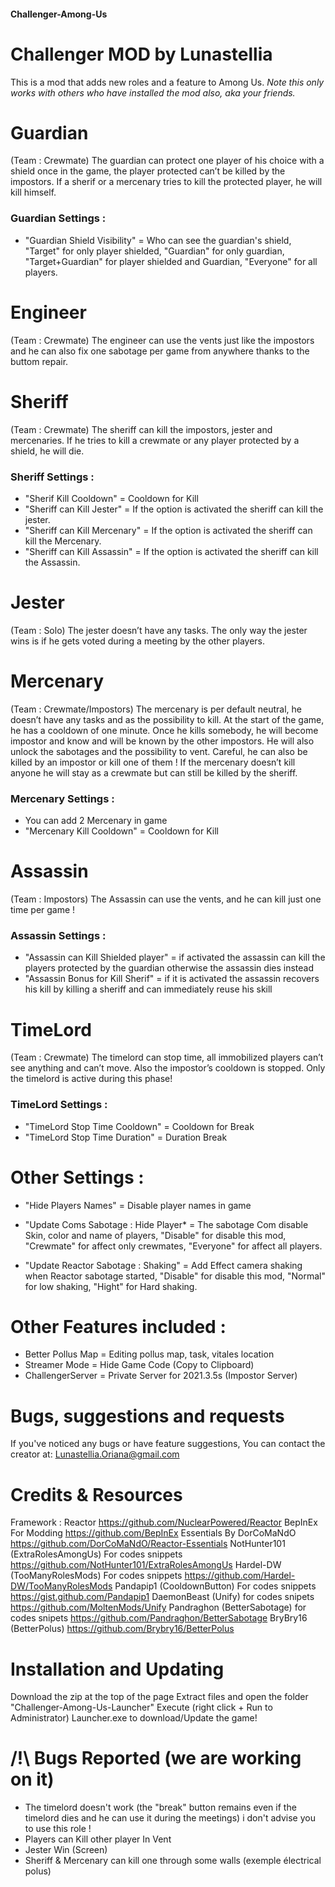 #### Challenger-Among-Us
# Challenger MOD by Lunastellia

This is a mod that adds new roles and a feature to Among Us.
*Note this only works with others who have installed the mod also, aka your friends.*



# Guardian

(Team : Crewmate)
The guardian can protect one player of his choice with a shield once in the game, the player protected can’t be killed by the impostors. If a sherif or a mercenary tries to kill the protected player, he will kill himself.

### Guardian Settings :

* "Guardian Shield Visibility" = Who can see the guardian's shield, "Target" for only player shielded, "Guardian" for only guardian, "Target+Guardian" for player shielded and Guardian, "Everyone" for all players.


# Engineer

(Team : Crewmate)
The engineer can use the vents just like the impostors and he can also fix one sabotage per game from anywhere thanks to the buttom repair.


# Sheriff

(Team : Crewmate)
The sheriff can kill the impostors, jester and mercenaries. If he tries to kill a crewmate or any player protected by a shield, he will die.

### Sheriff Settings :

* "Sherif Kill Cooldown" = Cooldown for Kill
* "Sheriff can Kill Jester" = If the option is activated the sheriff can kill the jester.
* "Sheriff can Kill Mercenary" = If the option is activated the sheriff can kill the Mercenary.
* "Sheriff can Kill Assassin" = If the option is activated the sheriff can kill the Assassin.

# Jester

(Team : Solo)
The jester doesn’t have any tasks. The only way the jester wins is if he gets voted during a meeting by the other players.


# Mercenary

(Team : Crewmate/Impostors)
The mercenary is per default neutral, he doesn’t have any tasks and as the possibility to kill. At the start of the game, he has a cooldown of one minute. Once he kills somebody, he will become impostor and know and will be known by the other impostors. He will also unlock the sabotages and the possibility to vent. Careful, he can also be killed by an impostor or kill one of them ! If the mercenary doesn’t kill anyone he will stay as a crewmate but can still be killed by the sheriff.

### Mercenary Settings :

* You can add 2 Mercenary in game
* "Mercenary Kill Cooldown" = Cooldown for Kill


# Assassin

(Team : Impostors)
The Assassin can use the vents, and he can kill just one time per game !

### Assassin Settings :

* "Assassin can Kill Shielded player" = if activated the assassin can kill the players protected by the guardian otherwise the assassin dies instead
* "Assassin Bonus for Kill Sherif" = if it is activated the assassin recovers his kill by killing a sheriff and can immediately reuse his skill

# TimeLord

(Team : Crewmate)
The timelord can stop time, all immobilized players can’t see anything and can’t move. Also the impostor’s cooldown is stopped. Only the timelord is active during this phase!

### TimeLord Settings :

* "TimeLord Stop Time Cooldown" = Cooldown for Break
* "TimeLord Stop Time Duration" = Duration Break



# Other Settings :

* "Hide Players Names" = Disable player names in game
* "Update Coms Sabotage : Hide Player* = The sabotage Com disable Skin, color and name of players, "Disable" for disable this mod, "Crewmate" for affect only crewmates, "Everyone" for affect all players.

* "Update Reactor Sabotage : Shaking" = Add Effect camera shaking when Reactor sabotage started, "Disable" for disable this mod, "Normal" for low shaking, "Hight" for Hard shaking.

# Other Features included :

- Better Pollus Map = Editing pollus map, task, vitales location
- Streamer Mode = Hide Game Code (Copy to Clipboard)
- ChallengerServer = Private Server for 2021.3.5s (Impostor Server)

# Bugs, suggestions and requests
If you've noticed any bugs or have feature suggestions, You can contact the creator at: Lunastellia.Oriana@gmail.com

# Credits & Resources

Framework : Reactor https://github.com/NuclearPowered/Reactor
BepInEx For Modding https://github.com/BepInEx
Essentials By DorCoMaNdO https://github.com/DorCoMaNdO/Reactor-Essentials
NotHunter101 (ExtraRolesAmongUs) For codes snippets https://github.com/NotHunter101/ExtraRolesAmongUs
Hardel-DW (TooManyRolesMods) For codes snippets https://github.com/Hardel-DW/TooManyRolesMods
Pandapip1 (CooldownButton) For codes snippets https://gist.github.com/Pandapip1
DaemonBeast (Unify) for codes snipets https://github.com/MoltenMods/Unify
Pandraghon (BetterSabotage) for codes snipets https://github.com/Pandraghon/BetterSabotage
BryBry16 (BetterPolus) https://github.com/Brybry16/BetterPolus

# Installation and Updating
Download the zip at the top of the page
Extract files and open the folder "Challenger-Among-Us-Launcher"
Execute (right click + Run to Administrator) Launcher.exe to download/Update the game!

# /!\ Bugs Reported (we are working on it)
- The timelord doesn't work (the "break" button remains even if the timelord dies and he can use it during the meetings) i don't advise you to use this role !
- Players can Kill other player In Vent
- Jester Win (Screen)
- Sheriff & Mercenary can kill one through some walls (exemple électrical polus)
